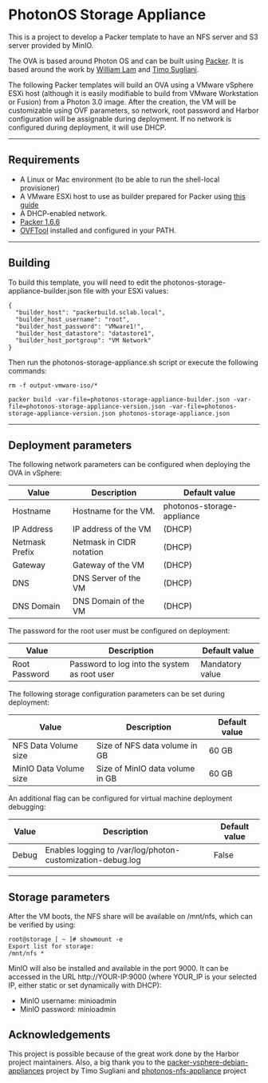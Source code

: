 # PhotonOS Storage Appliance


This is a project to develop a Packer template to have an NFS server and S3 server provided by MinIO. 

The OVA is based around Photon OS and can be built using [Packer](https://www.packer.io). It is based around the work by [William Lam](https://github.com/lamw/photonos-nfs-appliance) and [Timo Sugliani](https://github.com/tsugliani/packer-vsphere-debian-appliances). 

The following Packer templates will build an OVA using a VMware vSphere ESXi host (although it is easily modifiable to build from VMware Workstation or Fusion) from a Photon 3.0 image. After the creation, the VM will be customizable using OVF parameters, so network, root password and Harbor configuration will be assignable during deployment. If no network is configured during deployment, it will use DHCP.

---

## Requirements

- A Linux or Mac environment (to be able to run the shell-local provisioner)
- A VMware ESXi host to use as builder prepared for Packer using [this guide](https://nickcharlton.net/posts/using-packer-esxi-6.html) 
- A DHCP-enabled network.
- [Packer 1.6.6](https://www.packer.io/downloads)
- [OVFTool](https://www.vmware.com/support/developer/ovf/) installed and configured in your PATH.


---

## Building

To build this template, you will need to edit the photonos-storage-appliance-builder.json file with your ESXi values:


```
{
  "builder_host": "packerbuild.sclab.local",
  "builder_host_username": "root",
  "builder_host_password": "VMware1!",
  "builder_host_datastore": "datastore1",
  "builder_host_portgroup": "VM Network"
}
```

Then run the photonos-storage-appliance.sh script or execute the following commands:

```
rm -f output-vmware-iso/*

packer build -var-file=photonos-storage-appliance-builder.json -var-file=photonos-storage-appliance-version.json -var-file=photonos-storage-appliance-version.json photonos-storage-appliance.json
```

---


## Deployment parameters

The following network parameters can be configured when deploying the OVA in vSphere:


| Value          | Description              | Default value |
|----------------|--------------------------|---------------|
| Hostname       | Hostname for the VM.     | photonos-storage-appliance        |
| IP Address     | IP address of the VM     | (DHCP)        |
| Netmask Prefix | Netmask in CIDR notation | (DHCP)        |
| Gateway        | Gateway of the VM        | (DHCP)        |
| DNS            | DNS Server of the VM     | (DHCP)        |
| DNS Domain     | DNS Domain of the VM     | (DHCP)        |


The password for the root user must be configured on deployment:


| Value         | Description                                  | Default value   |
|---------------|----------------------------------------------|-----------------|
| Root Password | Password to log into the system as root user | Mandatory value |


The following storage configuration parameters can be set during deployment:


| Value                                | Description                                           | Default value              |
|--------------------------------------|-------------------------------------------------------|----------------------------|
| NFS Data Volume size                 | Size of NFS data volume in GB                         | 60 GB                      |
| MinIO Data Volume size               | Size of MinIO data volume in GB                       | 60 GB                      |



An additional flag can be configured for virtual machine deployment debugging:


| Value | Description                                                | Default value |
|-------|------------------------------------------------------------|---------------|
| Debug | Enables logging to /var/log/photon-customization-debug.log | False         |


---

## Storage parameters

After the VM boots, the NFS share will be available on /mnt/nfs, which can be verified by using:

```
root@storage [ ~ ]# showmount -e
Export list for storage:
/mnt/nfs *
```

MinIO will also be installed and available in the port 9000. It can be accessed in the URL http://YOUR-IP:9000 (where YOUR_IP is your selected IP, either static or set dynamically with DHCP):

- MinIO username: minioadmin
- MinIO password: minioadmin

## Acknowledgements


This project is possible because of the great work done by the Harbor project maintainers. Also, a big thank you to the  [packer-vsphere-debian-appliances](https://github.com/tsugliani/packer-vsphere-debian-appliances) project by Timo Sugliani and [photonos-nfs-appliance](https://github.com/lamw/photonos-nfs-appliance) project

